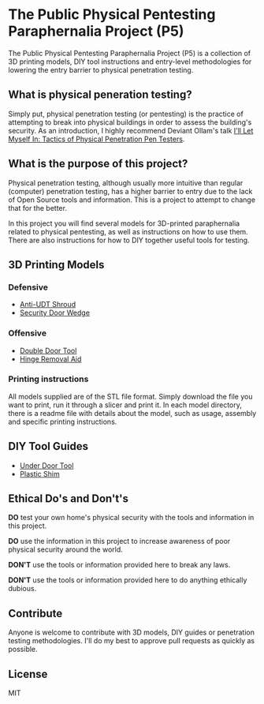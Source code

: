 # The Public Physical Pentesting Paraphernalia Project (P5) 

The Public Physical Pentesting Paraphernalia Project (P5) is a collection of 3D printing models, DIY tool instructions and entry-level methodologies for lowering the entry barrier to physical penetration testing.


## What is physical peneration testing?

Simply put, physical penetration testing (or pentesting) is the practice of attempting to break into physical buildings in order to assess the building's security. As an introduction, I highly recommend Deviant Ollam's talk [I'll Let Myself In: Tactics of Physical Penetration Pen Testers](https://www.youtube.com/watch?v=rnmcRTnTNC8).

## What is the purpose of this project?

Physical penetration testing, although usually more intuitive than regular (computer) penetration testing, has a higher barrier to entry due to the lack of Open Source tools and information. This is a project to attempt to change that for the better.

In this project you will find several models for 3D-printed paraphernalia related to physical pentesting, as well as instructions on how to use them. There are also instructions for how to DIY together useful tools for testing.

## 3D Printing Models

### Defensive

- [Anti-UDT Shroud](models/anti-udt-shroud/)
- [Security Door Wedge](models/security-door-wedge/) 

### Offensive

- [Double Door Tool](models/double-door-tool/)
- [Hinge Removal Aid](models/hinge-removal-aid/)

### Printing instructions

All models supplied are of the STL file format. Simply download the file you want to print, run it through a slicer and print it. In each model directory, there is a readme file with details about the model, such as usage, assembly and specific printing instructions.

## DIY Tool Guides

- [Under Door Tool](diy/under-door-tool/README.md)
- [Plastic Shim](diy/plastic-shim/README.md)

## Ethical Do's and Don't's

**DO** test your own home's physical security with the tools and information in this project.

**DO** use the information in this project to increase awareness of poor physical security around the world.

**DON'T** use the tools or information provided here to break any laws.

**DON'T** use the tools or information provided here to do anything ethically dubious.

## Contribute

Anyone is welcome to contribute with 3D models, DIY guides or penetration testing methodologies. I'll do my best to approve pull requests as quickly as possible.

## License 
MIT

